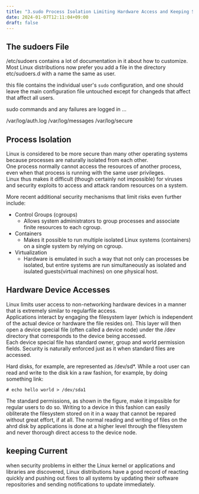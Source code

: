 ```yaml
---
title: "3.sudo Process Isolation Limiting Hardware Access and Keeping Systems Current"
date: 2024-01-07T12:11:04+09:00
draft: false
---
```


## The sudoers File

/etc/sudoers contains a lot of documentation in it about how to customize. Most Linux distributions now prefer you add a file in the directory etc/sudoers.d with a name the same as user.  

this file contains the individual user's `sudo` configuration, and one should leave the main configuration file untouched except for changeds that affect that affect all users.  


sudo commands and any failures are logged in  ...

/var/log/auth.log
/var/log/messages
/var/log/secure

## Process Isolation

Linux is considered to be more secure than many other operating systems because processes are naturally isolated from each other.  
One process normally cannot access the resources of another process, even when that process is running with the same user privileges.  
Linux thus makes it difficult (though certainly not impossible) for viruses and security exploits to access and attack random resources on a system.  

More recent additional security mechanisms  that limit risks even further include:  

- Control Groups (cgroups)
    - Allows system administrators to group processes and associate finite resources to each cgroup.  
- Containers
    - Makes it possible to run multiple isolated Linux systems (containers) on a single system by relying on cgroup.  
- Virtualization
    - Hardware is emulated in such a way that not only can processes be isolated, but entire systems are run simultaneously as isolated and isulated guests(virtual machines) on one physical host.  


## Hardware Device Accesses  

Linux limits user access to non-networking hardware devices in a manner that is extremely similar to regularfile access.  
Applications interact by engaging the filesystem layer (which is independent of the actual device or hardware the file resides on). This layer will then open a device special file (often called a device node) under the /dev directory that corresponds to the device being accessed.  
Each device special file has standard owner, group and world permission fields. Security is naturally enforced just as it when standard files are accessed.  

Hard disks, for example, are represented as /dev/sd*. While a root user can read and write to the disk kin a raw fashion, for example, by doing something link:

``# echo hello world > /dev/sda1``

The standard permissions, as shown in the figure, make it impssible for regular users to do so. Writing to a device in this fashion can easily obliterate the filesystem stored on it in a waay that cannot be repared without great effort, if at all. The normal reading and writing of files on the ahrd disk by applications is done at a higher level through the filesystem and never thorough direct access to the device node.  

## keeping Current  

when security problems in either the Linux kernel or applications and libraries are discovered, Linux distributions have a good record of reacting quickly and pushing out fixes to all systems by updating their software repositories and sending notifications to update immediately.


